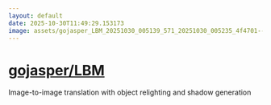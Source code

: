 ```yaml
---
layout: default
date: 2025-10-30T11:49:29.153173
image: assets/gojasper_LBM_20251030_005139_571_20251030_005235_4f4701--20251030T015813766--cropped.png
---
```


# [gojasper/LBM](https://github.com/gojasper/LBM/)

Image-to-image translation with object relighting and shadow generation
